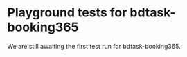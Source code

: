 # Playground tests for bdtask-booking365
We are still awaiting the first test run for bdtask-booking365.
